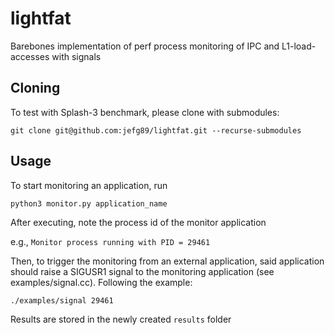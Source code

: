 # lightfat
Barebones implementation of perf process monitoring of IPC and L1-load-accesses with signals

## Cloning
To test with Splash-3 benchmark, please clone with submodules:

``git clone git@github.com:jefg89/lightfat.git --recurse-submodules``


## Usage
To start monitoring an application, run

`` python3 monitor.py application_name ``

After executing, note the process id of the monitor application

e.g., ``Monitor process running with PID = 29461 ``

Then, to trigger the monitoring from an external application, said application should raise a SIGUSR1 signal to the monitoring application (see examples/signal.cc).
Following the example:

``./examples/signal 29461``

Results are stored in the newly created `results` folder
